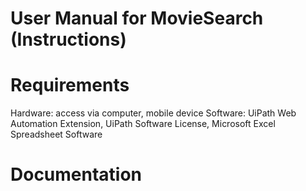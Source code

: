 # User Manual for MovieSearch (Instructions)

# Requirements
Hardware: access via computer, mobile device
Software: UiPath Web Automation Extension, UiPath Software License, Microsoft Excel Spreadsheet Software

# Documentation 
